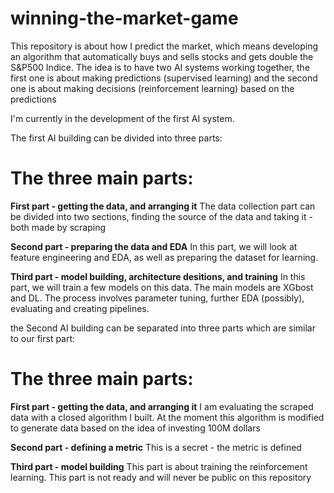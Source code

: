 # winning-the-market-game
This repository is about how I predict the market, which means developing an algorithm that automatically buys and sells stocks and gets double the S&P500 Indice.
The idea is to have two AI systems working together, the first one is about making predictions (supervised learning) and the second one is about making decisions (reinforcement learning) based on the predictions
 
I'm currently in the development of the first AI system.

The first AI building can be divided into three parts:

# The three main parts:
**First part - getting the data, and arranging it**
The data collection part can be divided into two sections, finding the source of the data and taking it - both made by scraping

**Second part - preparing the data and EDA**
In this part, we will look at feature engineering and EDA, as well as preparing the dataset for learning.

**Third part - model building, architecture desitions, and training**
In this part, we will train a few models on this data. The main models are XGbost and DL.
The process involves parameter tuning, further EDA (possibly), evaluating and creating pipelines.

the Second AI building can be separated into three parts which are similar to our first part:
 # The three main parts:
**First part - getting the data, and arranging it**
I am evaluating the scraped data with a closed algorithm I built. At the moment this algorithm is modified to generate data based on the idea of investing 100M dollars

**Second part - defining a metric**
This is a secret - the metric is defined

**Third part - model building** 
This part is about training the reinforcement learning.
This part is not ready and will never be public on this repository
